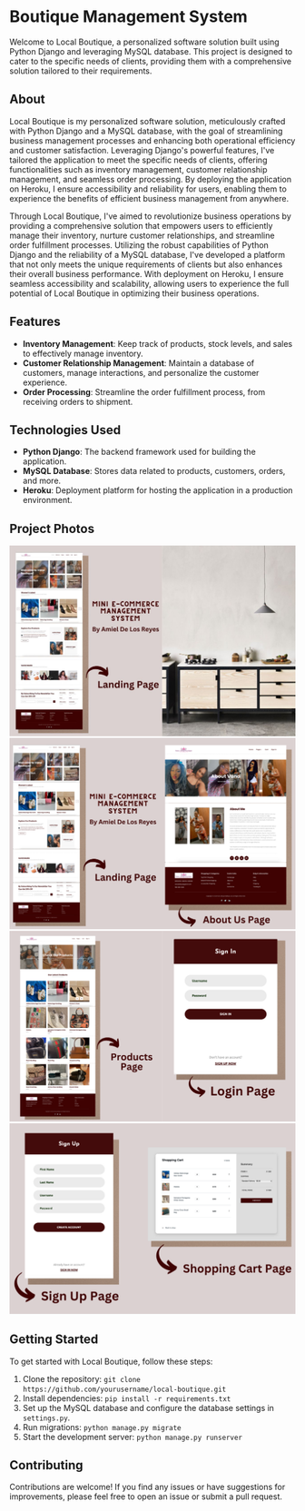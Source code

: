 # Boutique Management System

Welcome to Local Boutique, a personalized software solution built using Python Django and leveraging MySQL database. This project is designed to cater to the specific needs of clients, providing them with a comprehensive solution tailored to their requirements.

## About

Local Boutique is my personalized software solution, meticulously crafted with Python Django and a MySQL database, with the goal of streamlining business management processes and enhancing both operational efficiency and customer satisfaction. Leveraging Django's powerful features, I've tailored the application to meet the specific needs of clients, offering functionalities such as inventory management, customer relationship management, and seamless order processing. By deploying the application on Heroku, I ensure accessibility and reliability for users, enabling them to experience the benefits of efficient business management from anywhere.

Through Local Boutique, I've aimed to revolutionize business operations by providing a comprehensive solution that empowers users to efficiently manage their inventory, nurture customer relationships, and streamline order fulfillment processes. Utilizing the robust capabilities of Python Django and the reliability of a MySQL database, I've developed a platform that not only meets the unique requirements of clients but also enhances their overall business performance. With deployment on Heroku, I ensure seamless accessibility and scalability, allowing users to experience the full potential of Local Boutique in optimizing their business operations.

## Features

- **Inventory Management**: Keep track of products, stock levels, and sales to effectively manage inventory.
- **Customer Relationship Management**: Maintain a database of customers, manage interactions, and personalize the customer experience.
- **Order Processing**: Streamline the order fulfillment process, from receiving orders to shipment.

## Technologies Used

- **Python Django**: The backend framework used for building the application.
- **MySQL Database**: Stores data related to products, customers, orders, and more.
- **Heroku**: Deployment platform for hosting the application in a production environment.


## Project Photos
<img src="work-3.jpg">
<img src="work3-1.png">
<img src="work3-2.png">
<img src="work3-3.png">

## Getting Started

To get started with Local Boutique, follow these steps:

1. Clone the repository: `git clone https://github.com/yourusername/local-boutique.git`
2. Install dependencies: `pip install -r requirements.txt`
3. Set up the MySQL database and configure the database settings in `settings.py`.
4. Run migrations: `python manage.py migrate`
5. Start the development server: `python manage.py runserver`

## Contributing

Contributions are welcome! If you find any issues or have suggestions for improvements, please feel free to open an issue or submit a pull request.
